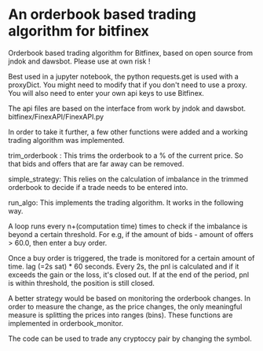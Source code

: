 # An orderbook based trading algorithm for bitfinex

Orderbook based trading algorithm for Bitfinex, based on open source from jndok and dawsbot. Please use at own risk !

Best used in a jupyter notebook, the python requests.get is used with a proxyDict. You might need to modify that if you don't need to use a proxy. You will also need to enter your own api keys to use Bitfinex.

The api files are based on the interface from work by jndok and dawsbot. bitfinex/FinexAPI/FinexAPI.py

In order to take it further, a few other functions were added and a working trading algorithm was implemented.

trim_orderbook : This trims the orderbook to a % of the current price. So that bids and offers that are far away can be removed.

simple_strategy: This relies on the calculation of imbalance in the trimmed orderbook to decide if a trade needs to be entered into.

run_algo: This implements the trading algorithm. It works in the following way.

A loop runs every n+(computation time) times to check if the imbalance is beyond a certain threshold. For e.g, if the amount of bids - amount of offers > 60.0, then enter a buy order.

Once a buy order is triggered, the trade is monitored for a certain amount of time. lag (=2s sat) * 60 seconds. Every 2s, the pnl is calculated and if it exceeds the gain or the loss, it's closed out. If at the end of the period, pnl is within threshold, the position is still closed.

A better strategy would be based on monitoring the orderbook changes. In order to measure the change, as the price changes, the only meaningful measure is splitting the prices into ranges (bins).  These functions are implemented in orderbook_monitor.

The code can be used to trade any cryptoccy pair by changing the symbol.





